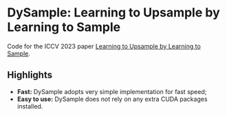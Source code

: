# DySample: Learning to Upsample by Learning to Sample

Code for the ICCV 2023 paper [Learning to Upsample by Learning to Sample]().

## Highlights

- **Fast:** DySample adopts very simple implementation for fast speed;
- **Easy to use:** DySample does not rely on any extra CUDA packages installed.
